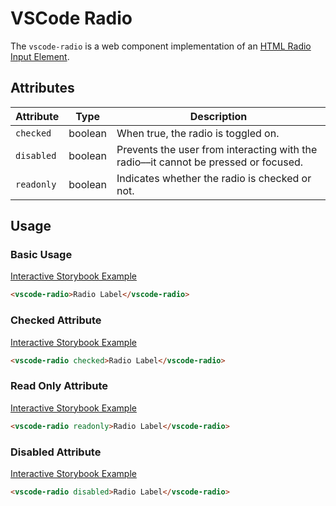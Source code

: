 # VSCode Radio

The `vscode-radio` is a web component implementation of an [HTML Radio Input Element](https://developer.mozilla.org/en-US/docs/Web/HTML/Element/input/radio).

## Attributes

| Attribute  | Type    | Description                                                                         |
| ---------- | ------- | ----------------------------------------------------------------------------------- |
| `checked`  | boolean | When true, the radio is toggled on.                                                 |
| `disabled` | boolean | Prevents the user from interacting with the radio––it cannot be pressed or focused. |
| `readonly` | boolean | Indicates whether the radio is checked or not.                                      |

## Usage

### Basic Usage

[Interactive Storybook Example](https://mttallac.azurewebsites.net/?path=/story/library-radio--default)

```html
<vscode-radio>Radio Label</vscode-radio>
```

### Checked Attribute

[Interactive Storybook Example](https://mttallac.azurewebsites.net/?path=/story/library-radio--with-checked)

```html
<vscode-radio checked>Radio Label</vscode-radio>
```

### Read Only Attribute

[Interactive Storybook Example](https://mttallac.azurewebsites.net/?path=/story/library-radio--with-read-only)

```html
<vscode-radio readonly>Radio Label</vscode-radio>
```

### Disabled Attribute

[Interactive Storybook Example](https://mttallac.azurewebsites.net/?path=/story/library-radio--with-disabled)

```html
<vscode-radio disabled>Radio Label</vscode-radio>
```
